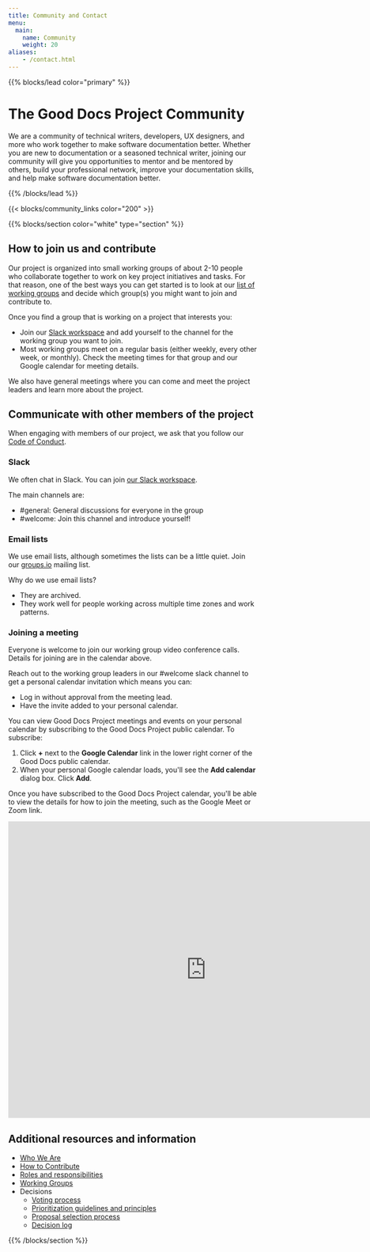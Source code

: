 ```yaml
---
title: Community and Contact
menu:
  main:
    name: Community
    weight: 20
aliases:
    - /contact.html
---
```


{{% blocks/lead color="primary" %}}
# The Good Docs Project Community

We are a community of technical writers, developers, UX designers, and more who work together to make software documentation better.
Whether you are new to documentation or a seasoned technical writer, joining our community will give you opportunities to mentor and be mentored by others, build your professional network, improve your documentation skills, and help make software documentation better.

{{% /blocks/lead %}}

{{< blocks/community_links color="200" >}}

{{% blocks/section color="white" type="section" %}}

## How to join us and contribute

Our project is organized into small working groups of about 2-10 people who collaborate together to work on key project initiatives and tasks.
For that reason, one of the best ways you can get started is to look at our [list of working groups](/working-group/) and decide which group(s) you might want to join and contribute to.

Once you find a group that is working on a project that interests you:

* Join our [Slack workspace](https://join.slack.com/t/thegooddocs/shared_invite/enQtODkyNjI5MDc0NjE0LTUyNGFiZmU1MjIzNDMwN2E3NmQwODQwZmRkYWI5MDhlMzdjYzg4Nzg4YjM3ODA0NGE4MTgyYzdkMGViMTI2MDM) and add yourself to the channel for the working group you want to join.
* Most working groups meet on a regular basis (either weekly, every other week, or monthly). Check the meeting times for that group and our Google calendar for meeting details.

We also have general meetings where you can come and meet the project leaders and learn more about the project.

## Communicate with other members of the project

When engaging with members of our project, we ask that you follow our [Code of Conduct](/code-of-conduct/).

### Slack

We often chat in Slack. You can join [our Slack workspace](https://join.slack.com/t/thegooddocs/shared_invite/enQtODkyNjI5MDc0NjE0LTUyNGFiZmU1MjIzNDMwN2E3NmQwODQwZmRkYWI5MDhlMzdjYzg4Nzg4YjM3ODA0NGE4MTgyYzdkMGViMTI2MDM).

The main channels are:

* #general: General discussions for everyone in the group
* #welcome: Join this channel and introduce yourself!

### Email lists

We use email lists, although sometimes the lists can be a little quiet.
Join our [groups.io](https://thegooddocsproject.groups.io/g/main) mailing list.

Why do we use email lists?

* They are archived.
* They work well for people working across multiple time zones and work patterns.

### Joining a meeting

Everyone is welcome to join our working group video conference calls.
Details for joining are in the calendar above.

Reach out to the working group leaders in our #welcome slack channel to get a personal calendar invitation which means you can:
* Log in without approval from the meeting lead.
* Have the invite added to your personal calendar.

You can view Good Docs Project meetings and events on your personal calendar by subscribing to the Good Docs Project public calendar.
To subscribe:

1. Click **+** next to the **Google Calendar** link in the lower right corner of the Good Docs public calendar.
2. When your personal Google calendar loads, you'll see the **Add calendar** dialog box. Click **Add**.

Once you have subscribed to the Good Docs Project calendar, you'll be able to view the details for how to join the meeting, such as the Google Meet or Zoom link.

<script type="text/javascript" src="https://cdnjs.cloudflare.com/ajax/libs/jstimezonedetect/1.0.7/jstz.js"></script>

<iframe id="calendar_container" src="https://calendar.google.com/calendar/embed?src=gooddocsproject%40gmail.com&ctz=Australia%2FSydney" style="border: 0" width="800" height="600" frameborder="0" scrolling="no"></iframe>

<script type="text/javascript">
  var timezone = jstz.determine();
  var pref = 'https://www.google.com/calendar/embed?src=gooddocsproject%40gmail.com&ctz=';
  var iframe_src = pref + encodeURIComponent(timezone.name().replace(' ' ,''));
  document.getElementById('calendar_container').src = iframe_src;
</script>


## Additional resources and information

* [Who We Are](/who-we-are)
* [How to Contribute](/contribute)
* [Roles and responsibilities](/roles)
* [Working Groups](/working-group)
* Decisions
  * [Voting process](/decisions)
  * [Prioritization guidelines and principles](/prioritization)
  * [Proposal selection process](/proposal-selection)
  * [Decision log](/decisions/#project-decision-log-archives)

{{% /blocks/section %}}
